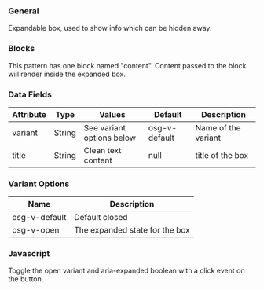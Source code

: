 ### General
Expandable box, used to show info which can be hidden away.

### Blocks
This pattern has one block named "content". Content passed to the block will render inside the expanded box.

### Data Fields

| Attribute | Type | Values | Default | Description |
|---|---|---|---|---|
| variant | String | See variant options below | osg-v-default | Name of the variant |
| title | String | Clean text content | null | title of the box |

### Variant Options
| Name | Description |
|------|-------------|
| osg-v-default | Default closed |
| osg-v-open | The expanded state for the box |

### Javascript
Toggle the open variant and aria-expanded boolean with a click event on the button.
